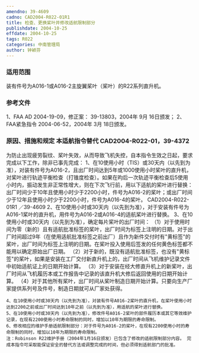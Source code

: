 ```yaml
---
amendno: 39-4609
cadno: CAD2004-R022-01R1
title: 检查、更换桨叶并修改适航限制部分
publishdate: 2004-10-25
effdate: 2004-10-25
tags: R022
categories: 中南管理局
author: 钟颖芬
---
```


### 适用范围 
装有件号为A016-1或A016-2主旋翼桨叶（桨叶）的R22系列直升机。

### 参考文件
1、FAA AD 2004-19-09，修正案： 39-13803，2004年 9月 16日颁发；
 2、FAA紧急指令 2004-06-52，2004年 3月 18日颁发。

### 原因、措施和规定 本适航指令替代 CAD2004-R022-01，39-4372 
为防止出现疲劳裂纹、桨叶失效，从而导致飞机失控，自本指令生效之日起，要求完成以下工作，除非已事先完成： 
    1、在10使用小时（TIS）或30天内（以先到为准），对装有件号为A016-2，且出厂时间达到5年或1000使用小时桨叶的直升机，对桨叶进行轨迹平衡检查（打锥度检查）。如果在昀后一次轨迹平衡检查后5使用小时内，振动发生非正常性增大，则在下次飞行前，用以下适航的桨叶进行替换：出厂时间少于10年且使用小时少于2200小时，件号为A016-2的桨叶；或出厂时间少于12年且使用小时少于2200小时，件号为A016-4的桨叶。 
       CAD2004-R022-01R1  ／39-4609 
    2、在10使用小时或30天内（以先到为准），对于安装有件号为A016-1桨叶的直升机，用件号为A016-2或A016-4的适航桨叶进行替换。
3、在10使用小时或30天内（以先到为准），确定每片桨叶的出厂时间： 
    （1）对于使用时间为零（新的）且有适航批准标签的桨叶，出厂时间为标签上注明的日期。对于出厂时间超过9年（在使用适航批准标签之前出厂）且作为新件交付时有"黄标签"的桨叶，出厂时间为标签上注明的日期。在桨叶投入使用后签发的任何黄色标签都不能用以确定原始出厂日期。 
    （2）对于新的，既没有适航批准标签，也没有"黄标签"的桨叶，如果是安装在工厂交付新直升机上的，出厂时间从飞机维护记录文件中初始适航证上的日期开始计算。 
    （3）对于安装在经大修直升机上的新桨叶，出厂时间从飞机履历本或工作报告中记录的该直升机大修后返回使用的日期开始计算。 
    （4）对于其他所有桨叶，出厂时间从桨叶制造日期开始计算。只要向生产厂家提供系列号及件号，制造日期就可从厂家处获得。 

    4、在10使用小时或30天内（以先到为准），对装有件号A016-2桨叶的直升机，在桨叶使用小时达到2200之前或出厂时间达到10年之前（以先到为准），用适航的桨叶进行替换。 
    5、在10使用小时或30天内（以先到为准），修改件号A016-2桨叶的部件履历本或其它等效维护记录，在现有2200使用小时寿命限制的同时，增加以10年为期限的寿命限制。 
    6、修改相应的维护手册适航限制部分：对于件号为A016-2的桨叶，在现有2200使用小时的寿命限制的同时，增加以10年为期限的寿命限制。 
    注：Robinson R22维护手册（2004年1月16日颁发）已包含了修改的适航限制部分内容。 完成本指令可采取能保证安全的替代方法或调整完成的时间，但必须得到适航部门的批准。
